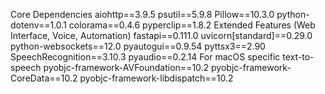 Core Dependencies
aiohttp==3.9.5
psutil==5.9.8
Pillow==10.3.0
python-dotenv==1.0.1
colorama==0.4.6
pyperclip==1.8.2
Extended Features (Web Interface, Voice, Automation)
fastapi==0.111.0
uvicorn[standard]==0.29.0
python-websockets==12.0
pyautogui==0.9.54
pyttsx3==2.90
SpeechRecognition==3.10.3
pyaudio==0.2.14
For macOS specific text-to-speech
pyobjc-framework-AVFoundation==10.2
pyobjc-framework-CoreData==10.2
pyobjc-framework-libdispatch==10.2
